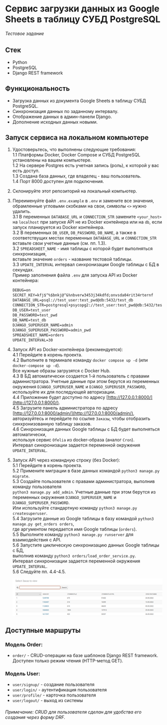 # Сервис загрузки данных из Google Sheets в таблицу СУБД PostgreSQL
###### Тестовое задание

## Стек
* Python
* PostgreSQL
* Django REST framework

## Функциональность
* Загрузка данных из документа Google Sheets в таблицу СУБД PostgreSQL.
* Синхронизация данных по заданному интервалу.
* Отображение данных в админ-панели Django.
* Дополнение исходных данных новыми.

## Запуск сервиса на локальном компьютере
1. Удостоверьтесь, что выполнены следующие требования: \
   1.1 Платформы Docker, Docker Compose и СУБД PostgreSQL установлены на вашем компьютере. \
   1.2 На сервере Postgres есть учетная запись (роль), к которой у вас есть доступ. \
   1.3 Создана база данных, где владелец - ваш пользователь. \
   1.4 Порт 8000 доступен для подключения.
2. Склонируйте этот репозиторий на локальный компьютер.
3. Переименуйте файл `.env.example` в `.env` и замените все значения, обрамленные угловыми скобками на свои, символы `<>` нужно удалить. \
   3.1 В переменных `DATABASE_URL` и `CONNECTION_STR` замените `<your_host>` на `localhost` при запуске API не из Docker контейнера или на `db`, если запуск планируется из Docker контейнера. \
   3.2 В переменных `DB_USER`, `DB_PASSWORD`, `DB_NAME`, а также в соответствущих местах переменных `DATABASE_URL` и `CONNECTION_STR` вставьте свои учетные данные (см. пп. 1.3). \
   3.2 `SPREADSHEET_NAME` - имя таблицы с которой будет выполняться синхронизация, \
       вставьте значение `orders` - название тестовой таблицы. \
   3.3 `UPDATE_INTERVAL` интервал синхронизации Google таблицы с БД в секундах. \
   Пример заполнения файла `.env` для запуска API из Docker контейнера:
   ```
   DEBUG=on
   SECRET_KEY=kfj$^%$bnkj@^&%nbverw3453j34kdfd;onvsda04rit34rternf
   DATABASE_URL=psql://test_user:test_pwd@db:5432/test_db
   CONNECTION_STR=postgresql+psycopg2://test_user:test_pwd@db:5432/test_db
   DB_USER=test_user
   DB_PASSWORD=test_pwd
   DB_NAME=test_db
   DJANGO_SUPERUSER_NAME=admin
   DJANGO_SUPERUSER_PASSWORD=admin_pwd
   SPREADSHEET_NAME=orders
   UPDATE_INTERVAL=30
   ```
4. Запуск API из Docker-контейнера (рекомендуется): \
   4.1 Перейдите в корень проекта. \
   4.2 Выполните в терминале команду `docker compose up -d` (или `docker-compose up -d`). \
       Все нужные образы загрузятся с Docker Hub. \
   4.3 В БД автоматически создается 1-й пользователь с правами администратора. Учетные данные при этом берутся из переменных окружения `DJANGO_SUPERUSER_NAME` и `DJANGO_SUPERUSER_PASSWORD`, используйте их для последующей авторизации. \
   4.4 Приложение будет доступно по адресу [http://127.0.0.1:8000/](http://127.0.0.1:8000/). \
   4.5 Загрузите панель администратора по адресу [http://127.0.0.1:8000/admin/](http://127.0.0.1:8000/admin/), авторизуйтесь и перейдите по ссылке `Заказы`, чтобы отобразить синхронизованную таблицу заказов. \
   4.6 Синхронизация данных Google таблицы с БД будет выполняться автоматически, \
       используя сервис `Ofelia` из docker-образа (аналог `Cron`). \
       Интервал синхронизации задается переменной окружения `UPDATE_INTERVAL`.
5. Запуск API через командную строку (без Docker): \
   5.1 Перейдите в корень проекта. \
   5.2 Примените миграции в базе данных командой `python3 manage.py migrate`. \
   5.3 Создайте пользователя с правами администратора, выполнив команду пользователя \
       `python3 manage.py add_admin`. Учетные данные при этом берутся из переменных окружения `DJANGO_SUPERUSER_NAME` и `DJANGO_SUPERUSER_PASSWORD`. \
        Или используйте стандартную команду `python3 manage.py createsuperuser`. \
   5.4 Загрузите данные из Google таблицы в базу командой `python3 manage.py get_orders orders`, \
       где аргументом передается имя Google таблицы (`orders`). \
   5.5 Выполните команду `python3 manage.py runserver` для взаимодействия с API. \
   5.6 Запустите циклическую синхронизацию данных Google таблицы с БД, \
       выполнив команду `python3 orders/load_order_service.py`. \
       Интервал синхронизации задается переменной окружения `UPDATE_INTERVAL`. \
   5.6 Следуйте пп. 4.4-4.5.


   <p align="center">
    <img src="/images/Orders_table.png" alt="Orders table"/>
    </p>

## Доступные маршруты

### Модель Order:

* `order/` - CRUD-операции на базе шаблонов Django REST framework. Доступен только режим чтения (HTTP-метод GET).

### Модель User:

* `user/signup/` - создание пользователя
* `user/login/` - аутентификация пользователя
* `user/profile/` - карточка пользователя
* `user/logout/` - выход из системы

###### Примечание: CRUD для пользователя сделан для удобства его создания через форму DRF.
